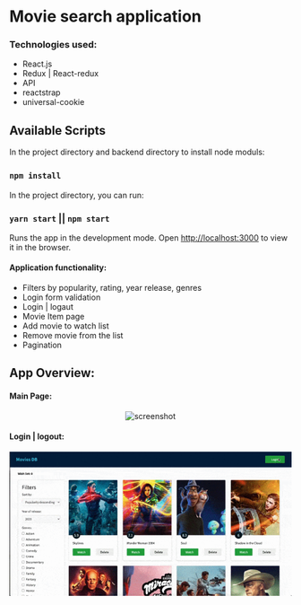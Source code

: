 # Movie search application

### Technologies used:
* React.js
* Redux | React-redux
* API 
* reactstrap
* universal-cookie

## Available Scripts

In the project directory and backend directory to install node moduls:
### `npm install`

In the project directory, you can run:
### `yarn start` || `npm start`

Runs the app in the development mode.
Open [http://localhost:3000](http://localhost:3000) to view it in the browser.


#### Application functionality:
  - Filters by popularity, rating, year release, genres
  - Login form validation
  - Login | logaut
  - Movie Item page 
  - Add movie to watch list
  - Remove movie from the list
  - Pagination
  
## App Overview:

#### Main Page:
<div align="center">
  <img src="https://github.com/NataLinaIT/movie_app_react_redux_api/blob/master/assets/movie_main_speed.gif?raw=true" alt="screenshot" >
</div>

#### Login | logout:
<div align="center">
  <img src="https://github.com/NataLinaIT/movie_app_react_redux_api/blob/master/assets/movie_login_speed.gif?raw=true" alt="screenshot" >
</div>
